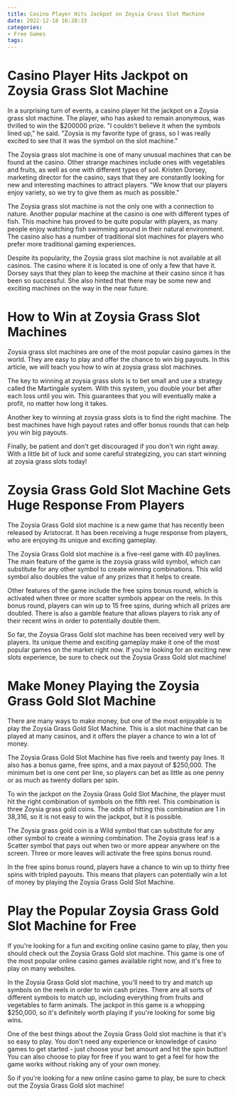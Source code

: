 ```yaml
---
title: Casino Player Hits Jackpot on Zoysia Grass Slot Machine 
date: 2022-12-18 16:28:33
categories:
- Free Games
tags:
---
```



#  Casino Player Hits Jackpot on Zoysia Grass Slot Machine 

In a surprising turn of events, a casino player hit the jackpot on a Zoysia grass slot machine. The player, who has asked to remain anonymous, was thrilled to win the $200000 prize. "I couldn't believe it when the symbols lined up," he said. "Zoysia is my favorite type of grass, so I was really excited to see that it was the symbol on the slot machine."

The Zoysia grass slot machine is one of many unusual machines that can be found at the casino. Other strange machines include ones with vegetables and fruits, as well as one with different types of soil. Kristen Dorsey, marketing director for the casino, says that they are constantly looking for new and interesting machines to attract players. "We know that our players enjoy variety, so we try to give them as much as possible."

The Zoysia grass slot machine is not the only one with a connection to nature. Another popular machine at the casino is one with different types of fish. This machine has proved to be quite popular with players, as many people enjoy watching fish swimming around in their natural environment. The casino also has a number of traditional slot machines for players who prefer more traditional gaming experiences.

Despite its popularity, the Zoysia grass slot machine is not available at all casinos. The casino where it is located is one of only a few that have it. Dorsey says that they plan to keep the machine at their casino since it has been so successful. She also hinted that there may be some new and exciting machines on the way in the near future.

#  How to Win at Zoysia Grass Slot Machines 

Zoysia grass slot machines are one of the most popular casino games in the world. They are easy to play and offer the chance to win big payouts. In this article, we will teach you how to win at zoysia grass slot machines.

The key to winning at zoysia grass slots is to bet small and use a strategy called the Martingale system. With this system, you double your bet after each loss until you win. This guarantees that you will eventually make a profit, no matter how long it takes.

Another key to winning at zoysia grass slots is to find the right machine. The best machines have high payout rates and offer bonus rounds that can help you win big payouts.

Finally, be patient and don't get discouraged if you don't win right away. With a little bit of luck and some careful strategizing, you can start winning at zoysia grass slots today!

#  Zoysia Grass Gold Slot Machine Gets Huge Response From Players 

The Zoysia Grass Gold slot machine is a new game that has recently been released by Aristocrat. It has been receiving a huge response from players, who are enjoying its unique and exciting gameplay.

The Zoysia Grass Gold slot machine is a five-reel game with 40 paylines. The main feature of the game is the zoysia grass wild symbol, which can substitute for any other symbol to create winning combinations. This wild symbol also doubles the value of any prizes that it helps to create.

Other features of the game include the free spins bonus round, which is activated when three or more scatter symbols appear on the reels. In this bonus round, players can win up to 15 free spins, during which all prizes are doubled. There is also a gamble feature that allows players to risk any of their recent wins in order to potentially double them.

So far, the Zoysia Grass Gold slot machine has been received very well by players. Its unique theme and exciting gameplay make it one of the most popular games on the market right now. If you're looking for an exciting new slots experience, be sure to check out the Zoysia Grass Gold slot machine!

#  Make Money Playing the Zoysia Grass Gold Slot Machine 

There are many ways to make money, but one of the most enjoyable is to play the Zoysia Grass Gold Slot Machine. This is a slot machine that can be played at many casinos, and it offers the player a chance to win a lot of money.

The Zoysia Grass Gold Slot Machine has five reels and twenty pay lines. It also has a bonus game, free spins, and a max payout of $250,000. The minimum bet is one cent per line, so players can bet as little as one penny or as much as twenty dollars per spin.

To win the jackpot on the Zoysia Grass Gold Slot Machine, the player must hit the right combination of symbols on the fifth reel. This combination is three Zoysia grass gold coins. The odds of hitting this combination are 1 in 38,316, so it is not easy to win the jackpot, but it is possible.

The Zoysia grass gold coin is a Wild symbol that can substitute for any other symbol to create a winning combination. The Zoysia grass leaf is a Scatter symbol that pays out when two or more appear anywhere on the screen. Three or more leaves will activate the free spins bonus round.

In the free spins bonus round, players have a chance to win up to thirty free spins with tripled payouts. This means that players can potentially win a lot of money by playing the Zoysia Grass Gold Slot Machine.

#  Play the Popular Zoysia Grass Gold Slot Machine for Free

If you're looking for a fun and exciting online casino game to play, then you should check out the Zoysia Grass Gold slot machine. This game is one of the most popular online casino games available right now, and it's free to play on many websites.

In the Zoysia Grass Gold slot machine, you'll need to try and match up symbols on the reels in order to win cash prizes. There are all sorts of different symbols to match up, including everything from fruits and vegetables to farm animals. The jackpot in this game is a whopping $250,000, so it's definitely worth playing if you're looking for some big wins.

One of the best things about the Zoysia Grass Gold slot machine is that it's so easy to play. You don't need any experience or knowledge of casino games to get started - just choose your bet amount and hit the spin button! You can also choose to play for free if you want to get a feel for how the game works without risking any of your own money.

So if you're looking for a new online casino game to play, be sure to check out the Zoysia Grass Gold slot machine!